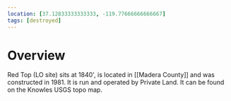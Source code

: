 ```yaml
---
location: [37.12833333333333, -119.77666666666667]
tags: [destroyed]
---
```


# Overview

Red Top (LO site) sits at 1840', is located in [[Madera County]] and was constructed in 1981. It is run and operated by Private Land. It can be found on the Knowles USGS topo map.


